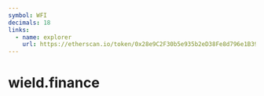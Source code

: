 ```yaml
---
symbol: WFI
decimals: 18
links:
  - name: explorer
    url: https://etherscan.io/token/0x28e9C2F30b5e935b2eD38Fe8d796e1B39C4EFc91
---
```


# wield.finance
